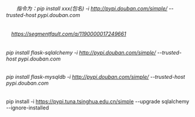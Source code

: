 ######  　　指令为：pip install xxx(包名) -i http://pypi.douban.com/simple/ --trusted-host pypi.douban.com
######  　https://segmentfault.com/a/1190000017249661

######  pip install flask-sqlalchemy -i http://pypi.douban.com/simple/ --trusted-host pypi.douban.com

######  pip install flask-mysqldb -i http://pypi.douban.com/simple/ --trusted-host pypi.douban.com

pip install -i https://pypi.tuna.tsinghua.edu.cn/simple --upgrade sqlalchemy --ignore-installed

